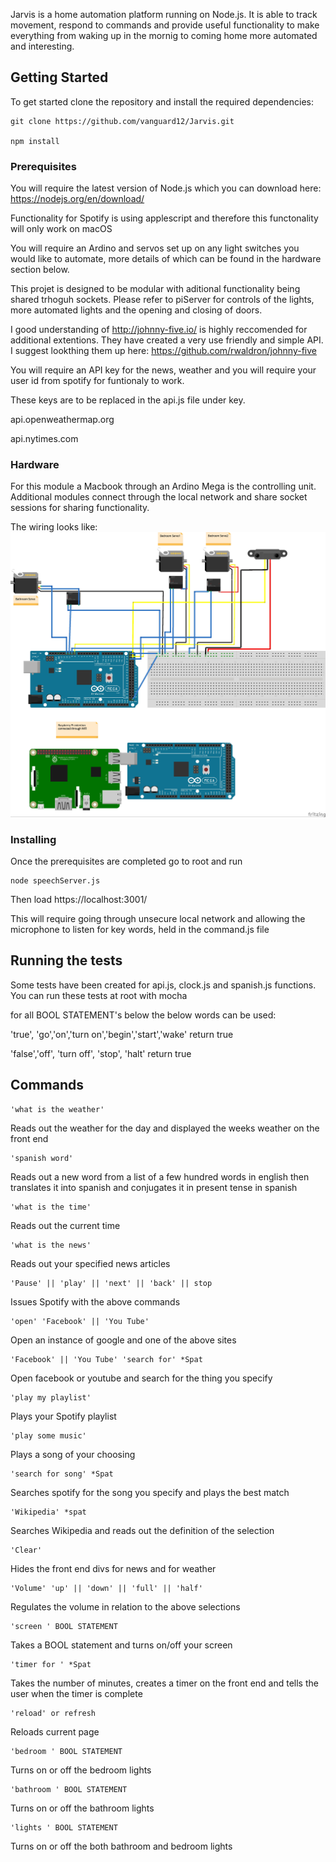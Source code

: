 
Jarvis is a home automation platform running on Node.js. It is able to track movement, respond to commands and provide useful functionality to make everything from waking up in the mornig to coming home more automated and interesting.


## Getting Started


To get started clone the repository and install the required dependencies:

```
git clone https://github.com/vanguard12/Jarvis.git

npm install
```

### Prerequisites

You will require the latest version of Node.js which you can download here: https://nodejs.org/en/download/

Functionality for Spotify is using applescript and therefore this functonality will only work on macOS

You will require an Ardino and servos set up on any light switches you would like to automate, more details of which can be found in the hardware section below. 

This projet is designed to be modular with aditional functionality being shared trhoguh sockets. Please refer to piServer for controls of the lights, more automated lights and the opening and closing of doors.

I good understanding of http://johnny-five.io/ is highly reccomended for additional extentions. They have created a very use friendly and simple API. I suggest lookthing them up here: https://github.com/rwaldron/johnny-five

You will require an API key for the news, weather and you will require your user id from spotify for funtionaly to work. 

These keys are to be replaced in the api.js file under key.

api.openweathermap.org

api.nytimes.com

### Hardware

For this module a Macbook through an Ardino Mega is the controlling unit. Additional modules connect through the local network and share socket sessions for sharing functionality. 

The wiring looks like:
![Alt text](public/images/jarvis_hardware.jpg?raw=true "Fritzing version of hardware set up")

### Installing

Once the prerequisites are completed go to root and run 

```
node speechServer.js
```

Then load https://localhost:3001/

This will require going through unsecure local network and allowing the microphone to listen for key words, held in the command.js file

## Running the tests

Some tests have been created for api.js, clock.js and spanish.js functions. You can run these tests at root with mocha

for all BOOL STATEMENT's below the below words can be used: 

'true', 'go','on','turn on','begin','start','wake'
return true

'false','off', 'turn off', 'stop', 'halt'
return true


## Commands

```
'what is the weather'
```

Reads out the weather for the day and displayed the weeks weather on the front end 

```
'spanish word'
```
Reads out a new word from a list of a few hundred words in english then translates it into spanish and conjugates it in present tense in spanish

```
'what is the time'
```
Reads out the current time

```
'what is the news'
```
Reads out your specified news articles

```
'Pause' || 'play' || 'next' || 'back' || stop
```
Issues Spotify with the above commands

```
'open' 'Facebook' || 'You Tube'
```
Open an instance of google and one of the above sites

```
'Facebook' || 'You Tube' 'search for' *Spat
```
Open facebook or youtube and search for the thing you specify

```
'play my playlist'
```
Plays your Spotify playlist

```
'play some music'
```
Plays a song of your choosing

```
'search for song' *Spat
```
Searches spotify for the song you specify and plays the best match

```
'Wikipedia' *spat
```
Searches Wikipedia and reads out the definition of the selection

```
'Clear' 
```
Hides the front end divs for news and for weather

```
'Volume' 'up' || 'down' || 'full' || 'half' 
```
Regulates the volume in relation to the above selections

```
'screen ' BOOL STATEMENT
```
Takes a BOOL statement and turns on/off your screen

```
'timer for ' *Spat
```
Takes the number of minutes, creates a timer on the front end and tells the user when the timer is complete

```
'reload' or refresh
```
Reloads current page

```
'bedroom ' BOOL STATEMENT
```
Turns on or off the bedroom lights

```
'bathroom ' BOOL STATEMENT
```
Turns on or off the bathroom lights

```
'lights ' BOOL STATEMENT
```
Turns on or off the both bathroom and bedroom lights




